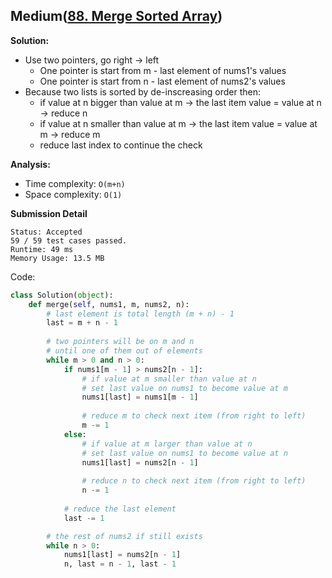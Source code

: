 ## Medium([88. Merge Sorted Array](https://leetcode.com/problems/merge-sorted-array/))

**Solution:**
- Use two pointers, go right -> left
    - One pointer is start from m - last element of nums1's values
    - One pointer is start from n - last element of nums2's values
- Because two lists is sorted by de-inscreasing order then:
    - if value at n bigger than value at m 
        -> the last item value = value at n
        -> reduce n
    - if value at n smaller than value at m 
        -> the last item value = value at m
        -> reduce m
    - reduce last index to continue the check
    
**Analysis:**
- Time complexity: `O(m+n)`
- Space complexity: `O(1)`

**Submission Detail**
```
Status: Accepted
59 / 59 test cases passed.
Runtime: 49 ms
Memory Usage: 13.5 MB
```

Code: 
```python
class Solution(object):
    def merge(self, nums1, m, nums2, n):
        # last element is total length (m + n) - 1
        last = m + n - 1
        
        # two pointers will be on m and n
        # until one of them out of elements
        while m > 0 and n > 0:
            if nums1[m - 1] > nums2[n - 1]:
                # if value at m smaller than value at n
                # set last value on nums1 to become value at m
                nums1[last] = nums1[m - 1]
                
                # reduce m to check next item (from right to left)
                m -= 1
            else:
                # if value at m larger than value at n
                # set last value on nums1 to become value at n
                nums1[last] = nums2[n - 1]
                
                # reduce n to check next item (from right to left)
                n -= 1
            
            # reduce the last element
            last -= 1

        # the rest of nums2 if still exists
        while n > 0:
            nums1[last] = nums2[n - 1]
            n, last = n - 1, last - 1
```
